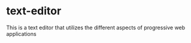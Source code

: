# text-editor
This is a text editor that utilizes the different aspects of progressive web applications
